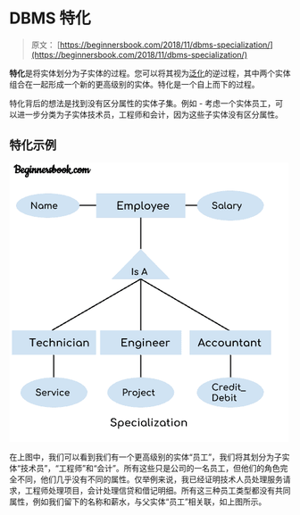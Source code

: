 # DBMS 特化

> 原文： [https://beginnersbook.com/2018/11/dbms-specialization/](https://beginnersbook.com/2018/11/dbms-specialization/)

**特化**是将实体划分为子实体的过程。您可以将其视为[泛化](https://beginnersbook.com/2018/11/dbms-generalization/)的逆过程，其中两个实体组合在一起形成一个新的更高级别的实体。特化是一个自上而下的过程。

特化背后的想法是找到没有区分属性的实体子集。例如 - 考虑一个实体员工，可以进一步分类为子实体技术员，工程师和会计，因为这些子实体没有区分属性。

## 特化示例

![DBMS Specialization example](img/aca49475bb2aa08ff8304967485ca0d3.jpg)

在上图中，我们可以看到我们有一个更高级别的实体“员工”，我们将其划分为子实体“技术员”，“工程师”和“会计”。所有这些只是公司的一名员工，但他们的角色完全不同，他们几乎没有不同的属性。仅举例来说，我已经证明技术人员处理服务请求，工程师处理项目，会计处理信贷和借记明细。所有这三种员工类型都没有共同属性，例如我们留下的名称和薪水，与父实体“员工”相关联，如上图所示。